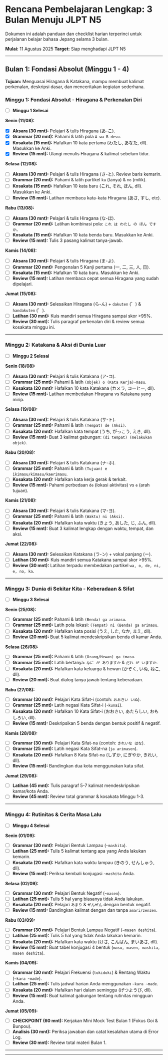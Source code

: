 # Rencana Pembelajaran Lengkap: 3 Bulan Menuju JLPT N5

Dokumen ini adalah panduan dan checklist harian terperinci untuk perjalanan belajar bahasa Jepang selama 3 bulan.

**Mulai:** 11 Agustus 2025
**Target:** Siap menghadapi JLPT N5

---

## **Bulan 1: Fondasi Absolut (Minggu 1 - 4)**
**Tujuan:** Menguasai Hiragana & Katakana, mampu membuat kalimat perkenalan, deskripsi dasar, dan menceritakan kegiatan sederhana.

### **Minggu 1: Fondasi Absolut - Hiragana & Perkenalan Diri**
- [ ] **Minggu 1 Selesai**

**Senin (11/08):**
- [x] **Aksara (30 mnt):** Pelajari & tulis Hiragana (あ-こ).
- [x] **Grammar (20 mnt):** Pahami & latih pola `A wa B desu`.
- [x] **Kosakata (15 mnt):** Hafalkan 10 kata pertama (わたし, あなた, dll). Masukkan ke Anki.
- [x] **Review (15 mnt):** Ulangi menulis Hiragana & kalimat sebelum tidur.

**Selasa (12/08):**
- [ ] **Aksara (30 mnt):** Pelajari & tulis Hiragana (さ-と). Review baris kemarin.
- [ ] **Grammar (20 mnt):** Pahami & latih partikel `ka` (tanya) & `no` (milik).
- [ ] **Kosakata (15 mnt):** Hafalkan 10 kata baru (これ, それ, ほん, dll). Masukkan ke Anki.
- [ ] **Review (15 mnt):** Latihan membaca kata-kata Hiragana (あさ, すし, etc).

**Rabu (13/08):**
- [ ] **Aksara (30 mnt):** Pelajari & tulis Hiragana (な-ほ).
- [ ] **Grammar (20 mnt):** Latihan kombinasi pola: `これ は わたし の ほん ですか。`
- [ ] **Kosakata (15 mnt):** Hafalkan 10 kata benda baru. Masukkan ke Anki.
- [ ] **Review (15 mnt):** Tulis 3 pasang kalimat tanya-jawab.

**Kamis (14/08):**
- [ ] **Aksara (30 mnt):** Pelajari & tulis Hiragana (ま-よ).
- [ ] **Grammar (20 mnt):** Pengenalan 5 Kanji pertama (一, 二, 三, 人, 日).
- [ ] **Kosakata (15 mnt):** Hafalkan 10 kata baru. Masukkan ke Anki.
- [ ] **Review (15 mnt):** Latihan membaca cepat semua Hiragana yang sudah dipelajari.

**Jumat (15/08):**
- [ ] **Aksara (30 mnt):** Selesaikan Hiragana (ら-ん) + `dakuten` (゛) & `handakuten` (゜).
- [ ] **Latihan (30 mnt):** Kuis mandiri semua Hiragana sampai skor >95%.
- [ ] **Review (30 mnt):** Tulis paragraf perkenalan diri & review semua kosakata minggu ini.

---

### **Minggu 2: Katakana & Aksi di Dunia Luar**
- [ ] **Minggu 2 Selesai**

**Senin (18/08):**
- [ ] **Aksara (30 mnt):** Pelajari & tulis Katakana (ア-コ).
- [ ] **Grammar (25 mnt):** Pahami & latih `(Objek) o (Kata Kerja)-masu`.
- [ ] **Kosakata (20 mnt):** Hafalkan 10 kata Katakana (カメラ, コーヒー, dll).
- [ ] **Review (15 mnt):** Latihan membedakan Hiragana vs Katakana yang mirip.

**Selasa (19/08):**
- [ ] **Aksara (30 mnt):** Pelajari & tulis Katakana (サ-ト).
- [ ] **Grammar (25 mnt):** Pahami & latih `(Tempat) de (Aksi)`.
- [ ] **Kosakata (20 mnt):** Hafalkan kata tempat (うち, がっこう, えき, dll).
- [ ] **Review (15 mnt):** Buat 3 kalimat gabungan: `(di tempat) (melakukan objek)`.

**Rabu (20/08):**
- [ ] **Aksara (30 mnt):** Pelajari & tulis Katakana (ナ-ホ).
- [ ] **Grammar (25 mnt):** Pahami & latih `(Tujuan) e ikimasu/kimasu/kaerimasu`.
- [ ] **Kosakata (20 mnt):** Hafalkan kata kerja gerak & terkait.
- [ ] **Review (15 mnt):** Pahami perbedaan `de` (lokasi aktivitas) vs `e` (arah tujuan).

**Kamis (21/08):**
- [ ] **Aksara (30 mnt):** Pelajari & tulis Katakana (マ-ヨ).
- [ ] **Grammar (25 mnt):** Pahami & latih `(Waktu) ni (Aksi)`.
- [ ] **Kosakata (20 mnt):** Hafalkan kata waktu (きょう, あした, じ, ふん, dll).
- [ ] **Review (15 mnt):** Buat 3 kalimat lengkap dengan waktu, tempat, dan aksi.

**Jumat (22/08):**
- [ ] **Aksara (30 mnt):** Selesaikan Katakana (ラ-ン) + vokal panjang (ー).
- [ ] **Latihan (30 mnt):** Kuis mandiri semua Katakana sampai skor >95%.
- [ ] **Review (30 mnt):** Latihan terpadu membedakan partikel `wa, o, de, ni, e, no, ka`.

---

### **Minggu 3: Dunia di Sekitar Kita - Keberadaan & Sifat**
- [ ] **Minggu 3 Selesai**

**Senin (25/08):**
- [ ] **Grammar (25 mnt):** Pahami & latih `(Benda) ga arimasu`.
- [ ] **Grammar (25 mnt):** Latih pola lokasi: `(Tempat) ni (Benda) ga arimasu`.
- [ ] **Kosakata (20 mnt):** Hafalkan kata posisi (うえ, した, なか, まえ, dll).
- [ ] **Review (20 mnt):** Buat 5 kalimat mendeskripsikan benda di kamar Anda.

**Selasa (26/08):**
- [ ] **Grammar (25 mnt):** Pahami & latih `(Orang/Hewan) ga imasu`.
- [ ] **Grammar (25 mnt):** Latih bertanya: `なに が ありますか` & `だれ が いますか`.
- [ ] **Kosakata (20 mnt):** Hafalkan kata keluarga & hewan (かぞく, いぬ, ねこ, dll).
- [ ] **Review (20 mnt):** Buat dialog tanya jawab tentang keberadaan.

**Rabu (27/08):**
- [ ] **Grammar (30 mnt):** Pelajari Kata Sifat-i (contoh: `おおきい いぬ`).
- [ ] **Grammar (25 mnt):** Latih negasi Kata Sifat-i (`-kunai`).
- [ ] **Kosakata (20 mnt):** Hafalkan 10 Kata Sifat-i (おおきい, あたらしい, おもしろい, dll).
- [ ] **Review (15 mnt):** Deskripsikan 5 benda dengan bentuk positif & negatif.

**Kamis (28/08):**
- [ ] **Grammar (30 mnt):** Pelajari Kata Sifat-na (contoh: `きれいな はな`).
- [ ] **Grammar (25 mnt):** Latih negasi Kata Sifat-na (`ja arimasen`).
- [ ] **Kosakata (20 mnt):** Hafalkan 8 Kata Sifat-na (しずか, にぎやか, きれい, dll).
- [ ] **Review (15 mnt):** Bandingkan dua kota menggunakan kata sifat.

**Jumat (29/08):**
- [ ] **Latihan (45 mnt):** Tulis paragraf 5-7 kalimat mendeskripsikan kamar/kota Anda.
- [ ] **Review (45 mnt):** Review total grammar & kosakata Minggu 1-3.

---

### **Minggu 4: Rutinitas & Cerita Masa Lalu**
- [ ] **Minggu 4 Selesai**

**Senin (01/09):**
- [ ] **Grammar (30 mnt):** Pelajari Bentuk Lampau (`~mashita`).
- [ ] **Latihan (25 mnt):** Tulis 5 kalimat tentang apa yang Anda lakukan kemarin.
- [ ] **Kosakata (20 mnt):** Hafalkan kata waktu lampau (きのう, せんしゅう, dll).
- [ ] **Review (15 mnt):** Periksa kembali konjugasi `~mashita` Anda.

**Selasa (02/09):**
- [ ] **Grammar (30 mnt):** Pelajari Bentuk Negatif (`~masen`).
- [ ] **Latihan (25 mnt):** Tulis 5 hal yang biasanya tidak Anda lakukan.
- [ ] **Kosakata (20 mnt):** Pelajari `あまり` & `ぜんぜん` dengan bentuk negatif.
- [ ] **Review (15 mnt):** Bandingkan kalimat dengan dan tanpa `amari/zenzen`.

**Rabu (03/09):**
- [ ] **Grammar (30 mnt):** Pelajari Bentuk Lampau Negatif (`~masen deshita`).
- [ ] **Latihan (25 mnt):** Tulis 5 hal yang tidak Anda lakukan kemarin.
- [ ] **Kosakata (20 mnt):** Hafalkan kata waktu (けさ, こんばん, まいあさ, dll).
- [ ] **Review (15 mnt):** Buat tabel konjugasi 4 bentuk (`masu, masen, mashita, masen deshita`).

**Kamis (04/09):**
- [ ] **Grammar (30 mnt):** Pelajari Frekuensi (`tokidoki`) & Rentang Waktu (`~kara ~made`).
- [ ] **Latihan (25 mnt):** Tulis jadwal harian Anda menggunakan `~kara ~made`.
- [ ] **Kosakata (20 mnt):** Hafalkan hari dalam seminggu (げつようび, dll).
- [ ] **Review (15 mnt):** Buat kalimat gabungan tentang rutinitas mingguan Anda.

**Jumat (05/09):**
- [ ] **CHECKPOINT (60 mnt):** Kerjakan Mini Mock Test Bulan 1 (Fokus Goi & Bunpou).
- [ ] **Analisis (30 mnt):** Periksa jawaban dan catat kesalahan utama di Error Log.
- [ ] **Review (30 mnt):** Review total materi Bulan 1.

---
---
